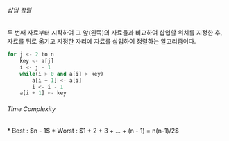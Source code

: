 <h6>삽입 정렬</h6>
두 번째 자료부터 시작하여 그 앞(왼쪽)의 자료들과 비교하여 삽입할 위치를 지정한 후, 자료를 뒤로 옮기고 지정한 자리에 자료를 삽입하여 정렬하는 알고리즘이다.

```Python
for j <- 2 to n
	key <- a[j]
	i <- j - 1
	while(i > 0 and a[i] > key)
		a[i + 1] <- a[i]
		i <- i - 1
	a[i + 1] <- key
```

<h6>Time Complexity</h6>
* Best : $n - 1$
* Worst : $1 + 2 + 3 + ... + (n - 1) = n(n-1)/2$
